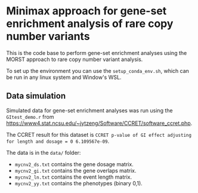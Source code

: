 # Minimax approach for gene-set enrichment analysis of rare copy number variants

This is the code base to perform gene-set enrichment analyses using the MORST approach to rare copy number variant analysis. 

To set up the environment you can use the `setup_conda_env.sh`, which can be run in any linux system and Window's WSL. 

## Data simulation

Simulated data for gene-set enrichment analyses was run using the `GItest_demo.r` from <https://www4.stat.ncsu.edu/~jytzeng/Software/CCRET/software_ccret.php>.

The CCRET result for this dataset is `CCRET p-value of GI effect adjusting for length and dosage = 0 6.109567e-09`.

The data is in the `data/` folder:
* `mycnv2_ds.txt` contains the gene dosage matrix.
* `mycnv2_gi.txt` contains the gene overlaps matrix.
* `mycnv2_ln.txt` contains the event length matrix. 
* `mycnv2_yy.txt` contains the phenotypes (binary 0,1). 
